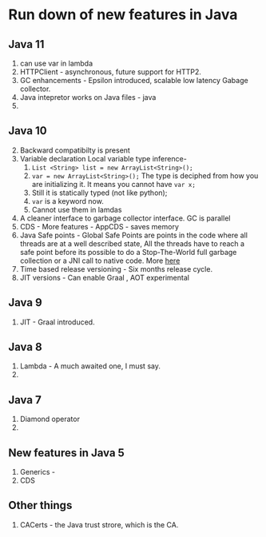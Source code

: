 # Run down of new features in Java 
## Java 11
1. can use var in lambda
2. HTTPClient - asynchronous, future support for HTTP2.
3. GC enhancements - Epsilon introduced, scalable low latency Gabage collector. 
4. Java intepretor works on Java files - java
5. 
## Java 10
2. Backward compatibilty is present
3. Variable declaration Local variable type inference-  
	1. `List <String> list = new ArrayList<String>();` 
	2. `var = new ArrayList<String>();`  The type is deciphed from how you are initializing it. It means you cannot have `var x;`
	3. Still it is statically typed (not like python);
	4. `var` is a keyword now.
	5.  Cannot use them in lamdas
4. A cleaner interface to garbage collector interface.  GC is parallel
5. CDS - More features -  AppCDS - saves memory
6. Java Safe points - Global Safe Points are points in the code where all threads are at a well described state, All the threads have to reach a safe point before its possible to do a Stop-The-World full garbage collection or a JNI call to native code. More [here](http://robsjava.blogspot.com/2014/02/how-safe-points-effect-jni-and-garbage.html) 
7. Time based release versioning - Six months release cycle.
8. JIT versions - Can enable Graal , AOT experimental

## Java 9 
1. JIT - Graal introduced.
## Java 8 
1. Lambda - A much awaited one, I must say. 
2. 
## Java 7 
1. Diamond operator
6. 
## New features in Java 5
1. Generics - 
2. CDS 

## Other things
1. CACerts - the Java trust strore, which is the CA. 
<!--stackedit_data:
eyJoaXN0b3J5IjpbLTY0MDMyMzM5NCwtMTE3NDA2NzA0Niw4NT
Y2NDM2MjQsLTE0MzkyNzM3OTMsLTg2NzA3MTE4NiwzNTU4Njgz
MzddfQ==
-->